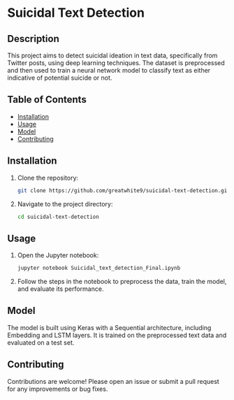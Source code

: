 # Suicidal Text Detection

## Description
This project aims to detect suicidal ideation in text data, specifically from Twitter posts, using deep learning techniques. The dataset is preprocessed and then used to train a neural network model to classify text as either indicative of potential suicide or not.

## Table of Contents
- [Installation](#installation)
- [Usage](#usage)
- [Model](#model)
- [Contributing](#contributing)

## Installation
1. Clone the repository:
    ```bash
    git clone https://github.com/greatwhite9/suicidal-text-detection.git
    ```
2. Navigate to the project directory:
    ```bash
    cd suicidal-text-detection
    ```

## Usage
1. Open the Jupyter notebook:
    ```bash
    jupyter notebook Suicidal_text_detection_Final.ipynb
    ```
2. Follow the steps in the notebook to preprocess the data, train the model, and evaluate its performance.

## Model
The model is built using Keras with a Sequential architecture, including Embedding and LSTM layers. It is trained on the preprocessed text data and evaluated on a test set.

## Contributing
Contributions are welcome! Please open an issue or submit a pull request for any improvements or bug fixes.
